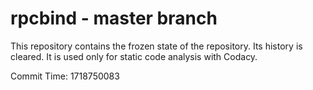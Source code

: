# rpcbind - master branch

This repository contains the frozen state of the repository.
Its history is cleared. It is used only for static code
analysis with Codacy.

Commit Time: 1718750083